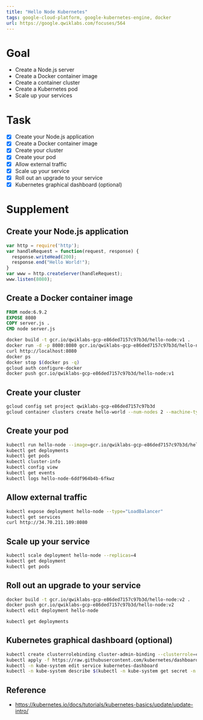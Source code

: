 ```yaml
---
title: "Hello Node Kubernetes"
tags: google-cloud-platform, google-kubernetes-engine, docker
url: https://google.qwiklabs.com/focuses/564
---
```


# Goal
- Create a Node.js server
- Create a Docker container image
- Create a container cluster
- Create a Kubernetes pod
- Scale up your services

# Task
- [x] Create your Node.js application
- [x] Create a Docker container image
- [x] Create your cluster
- [x] Create your pod
- [x] Allow external traffic
- [x] Scale up your service
- [x] Roll out an upgrade to your service
- [x] Kubernetes graphical dashboard (optional)

# Supplement
## Create your Node.js application
```js
var http = require('http');
var handleRequest = function(request, response) {
  response.writeHead(200);
  response.end("Hello World!");
}
var www = http.createServer(handleRequest);
www.listen(8080);
```

## Create a Docker container image
```dockerfile
FROM node:6.9.2
EXPOSE 8080
COPY server.js .
CMD node server.js
```
```sh
docker build -t gcr.io/qwiklabs-gcp-e86ded7157c97b3d/hello-node:v1 .
docker run -d -p 8080:8080 gcr.io/qwiklabs-gcp-e86ded7157c97b3d/hello-node:v1
curl http://localhost:8080
docker ps
docker stop $(docker ps -q)
gcloud auth configure-docker
docker push gcr.io/qwiklabs-gcp-e86ded7157c97b3d/hello-node:v1
```

## Create your cluster
```sh
gcloud config set project qwiklabs-gcp-e86ded7157c97b3d
gcloud container clusters create hello-world --num-nodes 2 --machine-type n1-standard-1 --zone us-central1-a
```

## Create your pod
```sh
kubectl run hello-node --image=gcr.io/qwiklabs-gcp-e86ded7157c97b3d/hello-node:v1 --port=8080
kubectl get deployments
kubectl get pods
kubectl cluster-info
kubectl config view
kubectl get events
kubectl logs hello-node-6ddf964b4b-6fkwz
```

## Allow external traffic
```sh
kubectl expose deployment hello-node --type="LoadBalancer"
kubectl get services
curl http://34.70.211.109:8080
```

## Scale up your service
```sh
kubectl scale deployment hello-node --replicas=4
kubectl get deployment
kubectl get pods
```

## Roll out an upgrade to your service
```sh
docker build -t gcr.io/qwiklabs-gcp-e86ded7157c97b3d/hello-node:v2 .
docker push gcr.io/qwiklabs-gcp-e86ded7157c97b3d/hello-node:v2
kubectl edit deployment hello-node

kubectl get deployments
```

## Kubernetes graphical dashboard (optional)
```sh
kubectl create clusterrolebinding cluster-admin-binding --clusterrole=cluster-admin --user=$(gcloud config get-value account)
kubectl apply -f https://raw.githubusercontent.com/kubernetes/dashboard/v1.10.1/src/deploy/recommended/kubernetes-dashboard.yaml
kubectl -n kube-system edit service kubernetes-dashboard
kubectl -n kube-system describe $(kubectl -n kube-system get secret -n kube-system -o name | grep namespace) | grep token:
```

## Reference
- https://kubernetes.io/docs/tutorials/kubernetes-basics/update/update-intro/
